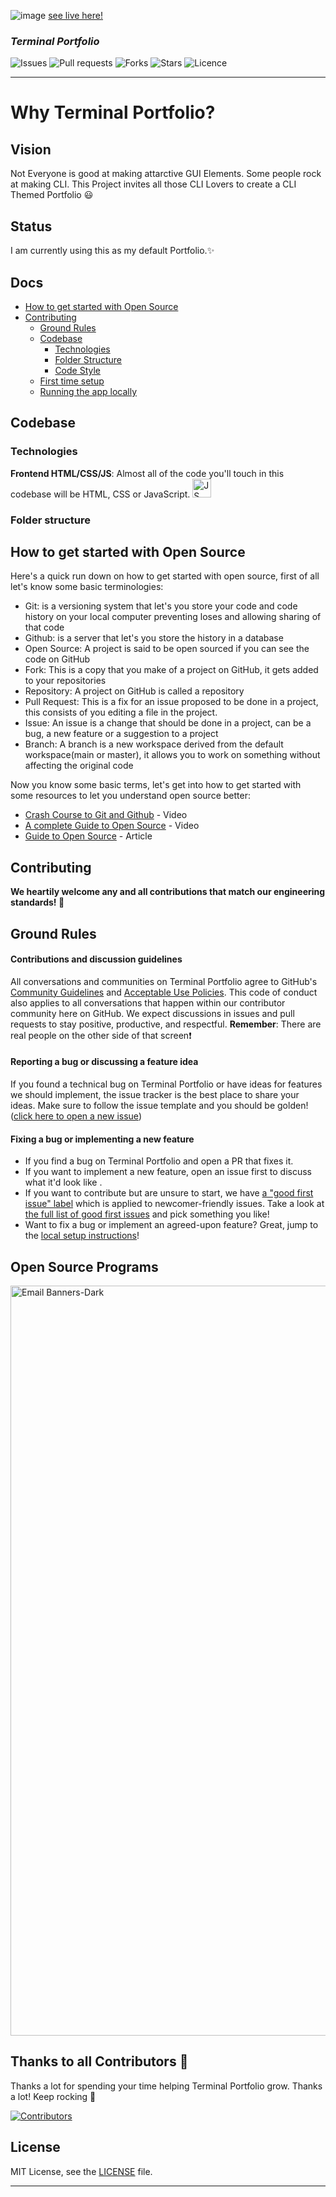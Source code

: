
![image](https://user-images.githubusercontent.com/76687985/193596855-55adedb2-a896-4d78-b4d5-860eb4282e05.png)
[see live here!](https://techspiritss.github.io/Terminal-Portfolio/)
 
### *Terminal Portfolio*
 
![Issues](https://img.shields.io/github/issues/TechSpiritSS/Terminal-Portfolio?color=brightgreen)
![Pull requests](https://img.shields.io/github/issues-pr/TechSpiritSS/Terminal-Portfolio)
![Forks](https://img.shields.io/github/forks/TechSpiritSS/Terminal-Portfolio)
![Stars](https://img.shields.io/github/stars/TechSpiritSS/Terminal-Portfolio)
![Licence](https://img.shields.io/github/license/TechSpiritSS/Terminal-Portfolio?color=orange)

---
 
  
# Why Terminal Portfolio?

  

## Vision

  

Not Everyone is good at making attarctive GUI Elements. Some people rock at making CLI. This Project invites all those CLI Lovers to create a CLI Themed Portfolio :smiley:

  

## Status

I am currently using this as my default Portfolio.:sparkles:
  
  

## Docs

  - [How to get started with Open Source](#how-to-get-started-with-open-source)
- [Contributing](#contributing)
  - [Ground Rules](#ground-rules)
  - [Codebase](#codebase)
    - [Technologies](#technologies)
    - [Folder Structure](#folder-structure)
    - [Code Style](#code-style)
  - [First time setup](#first-time-setup)
  - [Running the app locally](#running-the-app-locally)


## Codebase


### Technologies

**Frontend HTML/CSS/JS**: Almost all of the code you'll touch in this codebase will be HTML, CSS or JavaScript. 
<img  src="http://3con14.biz/code/_data/js/intro/js-logo.png"  alt="JS"  width="30"  height="30">
  

### Folder structure

## How to get started with Open Source
Here's a quick run down on how to get started with open source, first of all let's know some basic terminologies:
- Git: is a versioning system that let's you store your code and code history on your local computer preventing loses and allowing sharing of that code
- Github: is a server that let's you store the history in a database
- Open Source: A project is said to be open sourced if you can see the code on GitHub
- Fork: This is a copy that you make of a project on GitHub, it gets added to your repositories
- Repository: A project on GitHub is called a repository
- Pull Request: This is a fix for an issue proposed to be done in a project, this consists of you editing a file in the project.
- Issue: An issue is a change that should be done in a project, can be a bug, a new feature or a suggestion to a project
- Branch: A branch is a new workspace derived from the default workspace(main or master), it allows you to work on something without affecting the original code

Now you know some basic terms, let's get into how to get started with some resources to let you understand open source better:
- [Crash Course to Git and Github](https://www.youtube.com/watch?v=apGV9Kg7ics) - Video
- [A complete Guide to Open Source](https://www.youtube.com/watch?v=yzeVMecydCE) - Video
- [Guide to Open Source](https://www.freecodecamp.org/news/how-to-contribute-to-open-source-projects-beginners-guide/) - Article


## Contributing

  

**We heartily welcome any and all contributions that match our engineering standards! :raised_hands:**

  
## Ground Rules

  

#### Contributions and discussion guidelines

  

All conversations and communities on Terminal Portfolio agree to GitHub's [Community Guidelines](https://help.github.com/en/github/site-policy/github-community-guidelines) and [Acceptable Use Policies](https://help.github.com/en/github/site-policy/github-acceptable-use-policies). This code of conduct also applies to all conversations that happen within our contributor community here on GitHub. We expect discussions in issues and pull requests to stay positive, productive, and respectful. **Remember**: There are real people on the other side of that screen:exclamation: 

  

#### Reporting a bug or discussing a feature idea

  

If you found a technical bug on Terminal Portfolio or have ideas for features we should implement, the issue tracker is the best place to share your ideas. Make sure to follow the issue template and you should be golden! ([click here to open a new issue](https://github.com/TechSpiritSS/Terminal-Portfolio/issues/new))

  

#### Fixing a bug or implementing a new feature

  

- If you find a bug on Terminal Portfolio and open a PR that fixes it.
- If you want to implement a new feature, open an issue first to discuss what it'd look like .
- If you want to contribute but are unsure to start, we have [a "good first issue" label](https://github.com/TechSpiritSS/Terminal-Portfolio/issues?q=is%3Aissue+is%3Aopen+label%3A%22good+first+issue%22) which is applied to newcomer-friendly issues. Take a look at [the full list of good first issues](https://github.com/TechSpiritSS/Terminal-Portfolio/issues?q=is%3Aissue+is%3Aopen+label%3A%22good+first+issue%22) and pick something you like!
- Want to fix a bug or implement an agreed-upon feature? Great, jump to the [local setup instructions](#first-time-setup)!

 

## Open Source Programs
<a href="https://hacktoberfest.com/">
<img width="1200" alt="Email Banners-Dark" src="https://user-images.githubusercontent.com/79099734/189589410-ca17afb8-5855-4316-918a-054f27594809.png">
</a>


## Thanks to all Contributors 💪 

Thanks a lot for spending your time helping Terminal Portfolio grow. Thanks a lot! Keep rocking 🍻

[![Contributors](https://contrib.rocks/image?repo=TechSpiritSS/Terminal-Portfolio)](https://github.com/TechSpiritSS/Terminal-Portfolio/graphs/contributors)
  

## License

  
MIT License, see the [LICENSE](./LICENSE) file.


---
